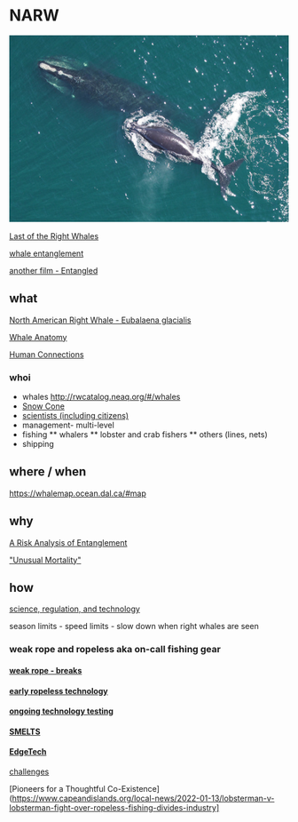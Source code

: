 # NARW 
![North American Right Whale - Eubalaena glacialis](D540D218-14A3-41CC-A279-9607FC1EE487.jpeg)

[Last of the Right Whales](https://lastoftherightwhales.com)

[whale entanglement](https://www.andersoncabotcenterforoceanlife.org/blog/scenes-from-a-right-whale-entanglement)

[another film - Entangled](https://entangled-film.com/)

## what 

[North American Right Whale - Eubalaena glacialis](https://www.fisheries.noaa.gov/species/north-atlantic-right-whale)

[Whale Anatomy](https://oceantoday.noaa.gov/whaleanatomy/welcome.html)

[Human Connections](https://ocean.si.edu/ocean-life/marine-mammals/north-atlantic-right-whale)

### whoi
* whales http://rwcatalog.neaq.org/#/whales
* [Snow Cone](https://www.fisheries.noaa.gov/feature-story/snow-cone-watch-updates-entangled-right-whale-mother-and-newborn-calf)
* [scientists (including citizens)](https://www.whoi.edu/know-your-ocean/ocean-topics/ocean-life/right-whales/)
* management- multi-level
* fishing 
** whalers 
** lobster and crab fishers
** others (lines, nets)
* shipping

## where / when  
   https://whalemap.ocean.dal.ca/#map

## why

[A Risk Analysis of Entanglement](https://storymaps.arcgis.com/stories/efb2e1d058054fb6a1487d964397bffd)

["Unusual Mortality"](https://www.fisheries.noaa.gov/national/marine-life-distress/2017-2022-north-atlantic-right-whale-unusual-mortality-event)

## how 

[science, regulation, and technology](https://www.fisheries.noaa.gov/search?oq=north+american+right+whale)

season limits -
speed limits - slow down when right whales are seen

### weak rope and ropeless aka on-call fishing gear

#### [weak rope - breaks](https://www.mass.gov/doc/12422-dmf-offering-free-buoy-line-marking-materials-and-additional-free-weak-rope/download)
    
#### [early ropeless technology](https://www.whoi.edu/oceanus/feature/whale-safe-fishing-gear/)

#### [ongoing technology testing](https://www.mass.gov/service-details/ropeless-fishing-gear-feasibility-study)

#### [SMELTS](https://www.smelts.org/)

#### [EdgeTech](https://www.edgetech.com/)

[challenges](https://capecodfishermen.org/item/aidsropelesshear-0127?category_id=9)

[Pioneers for a Thoughtful Co-Existence](https://www.capeandislands.org/local-news/2022-01-13/lobsterman-v-lobsterman-fight-over-ropeless-fishing-divides-industry]

